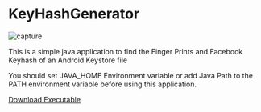 # KeyHashGenerator
![capture](https://user-images.githubusercontent.com/11626665/31324553-6fe52dfc-acd1-11e7-9118-0a541d41e859.PNG)

This is a simple java application to find the Finger Prints and Facebook Keyhash of an Android Keystore file

You should set JAVA_HOME Environment variable or add Java Path to the PATH environment variable before using this application.

[Download Executable](https://github.com/arunelectra/KeyHashGenerator/blob/master/KeyHashGenerator.exe)
